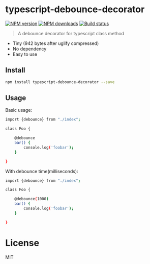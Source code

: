 # typescript-debounce-decorator
[![NPM version][npm-image]][npm-url]
[![NPM downloads][downloads-image]][downloads-url]
[![Build status][travis-image]][travis-url]

> A debounce decorator for typescript class method

* Tiny (942 bytes after uglify compressed)
* No dependency
* Easy to use

## Install
```sh
npm install typescript-debounce-decorator --save
```

## Usage

Basic usage:
```sh
import {debounce} from "./index";

class Foo {

	@debounce
	bar() {
		console.log('foobar');
	}

}
```

With debounce time(milliseconds):
```sh
import {debounce} from "./index";

class Foo {

	@debounce(1000)
	bar() {
		console.log('foobar');
	}

}
```

# License
MIT

[npm-image]: https://img.shields.io/npm/v/typescript-debounce-decorator.svg?style=flat
[npm-url]: https://npmjs.org/package/typescript-debounce-decorator
[downloads-image]: https://img.shields.io/npm/dm/typescript-debounce-decorator.svg?style=flat
[downloads-url]: https://npmjs.org/package/typescript-debounce-decorator
[travis-image]: https://img.shields.io/travis/duxiaofeng-github/typescript-debounce-decorator.svg?style=flat
[travis-url]: https://travis-ci.org/duxiaofeng-github/typescript-debounce-decorator